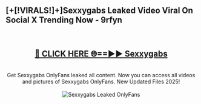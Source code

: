 <h2>[+[!VIRALS!]+]Sexxygabs Leaked Video Viral On Social X Trending Now - 9rfyn</h2>
<br>
<div align="center">
<h2><a href="https://libra.edu.pl?Sexxygabs" rel="nofollow">🔴 CLICK HERE 🌐==►► Sexxygabs</a></h2>
<br>
Get Sexxygabs OnlyFans leaked all content. Now you can access all videos and pictures of Sexxygabs OnlyFans. New Updated Files 2025!
<br>
<br>
<a href="https://libra.edu.pl?Sexxygabs" rel="nofollow" data-target="animated-image.originalLink"><img src="https://i.ibb.co.com/WyWwxjT/player-gif2.gif" alt="Sexxygabs Leaked OnlyFans" style="max-width: 100%; display: inline-block;" data-target="animated-image.originalImage"></a>
</div>
<br>